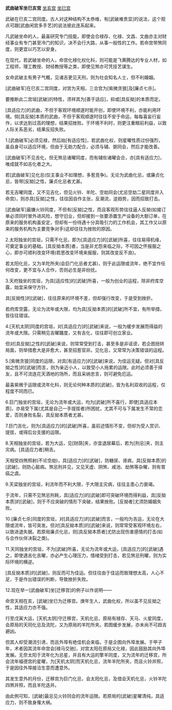 **武曲破军坐巳亥宫**
[坐亥宫](./武曲破军坐亥宫.png)
[坐巳宫](./武曲破军坐巳宫.png)

武破在巳亥二宫同度。古人对这种结构不太恭维，有[武破难贵显]的说法，这个观点可跟[武曲闲宫多手艺]的说法彼此连系起来。

凡武破坐命的人，最喜研究专门技能，即使会合禄存、化禄、文昌、文曲亦主对财经事业有专门甚至冷门的知识，决不会行大路，从事一般性的工作。若命宫带煞同度，则更宜以巧艺以安身。

在现代，若武破坐命的人，命宫化禄化权化科，则可能是飞黄腾达的专业人材，如工程师，理工教授、财经教授等之类，即使见煞亦可凭技艺谋生。

女命武破主有男子气概，见诸吉更见天刑，则为社会知名人士，但不利婚姻。

[武曲破军]在巳亥二宫同度，对宫为天相，三合宫为[紫微贪狼]及[廉贞七杀]。

要推断此二宫垣[武破]的特性，须祥其为[善于适应]，抑或[具反拗]的本质而定。

[具适应力]的武曲，不但于客观环境顺遂时能开创，即使环境不利，亦能利用环境。倘[具反拗]本质的武曲，不但于客观顺遂时往往不安于命运，每每喜妄行妄作，以求达到过高的理想，结果招挫败。于环境不利时，则更注重眼前利益，以致人际关系恶劣，结果反招失败。

1.[武曲破军]必须见禄，然后始[有适应性]，若武曲化权，则星曜性质过份强烈，虽自身可以适应环境，但由于无助力配合，必须与辅、弼同会，然后才能改善。

[武曲破军]不见吉化，但无煞忌诸曜同度，而有辅佐诸曜会合，亦[具有适应力]，唯成就不如吉化者之大。

若[武曲破军]见化忌(仅主事业不如理想，多惹竞争)。无论为武曲化忌，或廉贞化忌，皆带[反拗]之性，廉贞化忌者尤甚。

若无吉曜同度，又不见吉化，但见火铃、羊陀、空劫同会(尤忌空劫二星同度并入命宫)，则亦具[反拗]之性，往往因自作主张，反潮流，逆趋势，因而招致打击。

[武曲破军]最嫌火铃同度，不但有[反拗]之性，而且客观形势往往逼人反拗(如接订单必须同时冒外进风险，想守旧业，但却接到一张要添置生产设备的大额订单，在原来的服务机构虽安定，但却有一份待遇十分具吸引力的工作机会，其工作又以原来的服务机构为主要竞争对手)这却往往为挫败的原因。

2.太阳独坐的宫垣，只需不化忌，即为[具适应力]的[武破]所喜，往往易得机缘，可奠定事业的基础。[具反拗本质]者，当是非尤怨来临之际，不可因之怀报服之心，即亦可顺利改变环境(若思改变环境来报服，则其改变反不良)。

若太阳化忌，又为羊陀所夹(会巨门化忌者尤甚)，则于此运限或流年，绝不宜作任何改变，更不宜与人合作，否则必生是非纷扰。

3.天府独坐的宫垣，为具[适应性]的[武破]所喜，一般为创业的运程，除非府库空露，始宜采保守方针。

具[反拗性]的[武破]，往往原来的环境不差，但却强行改变，于是受到挫折。

若府库空露，无论为流年或大限，均为具[反拗本质]的[武破]所不宜，有所举措，皆往往错误。

4.[天机太阴]同度的宫垣，对[具适应力]的[武破]来说，一般为缓步发展而得益的流年或大限。只需稍见吉曜躔度，又有吉化，往往即可创立家业。

但对[具反拗]之性的[武破]来说，则常常受到打击，甚至多是非谣谤，若企图扭转局面，则举措愈大是非愈大，甚至招惹官非。见化忌，又常常为决策错误的运程。

5.[紫微贪狼]同度的运限，对具[有适应力]的[武破]来说，为佳运无疑。但对[具反拗之性]的[武破]而言，则为亲近小人，以致受小人拖累的运限。此时必须善于择友，且不可流连花天酒地的场所，而且采纳忠言，则可避免厄运。

最喜紫微于运限或流年化科，则无论何种本质的[武破]，皆为名利双收的运程，仅程度不同而已。

6.巨门独坐的宫垣，无论为流年或大运，均为[武破]所不喜行，即使[具适应本质]，亦易受下属(尤其是自己一手提拔者)所困扰，尤其不可与下属发生不常的恋爱，否则身败名裂，具反拗本质者尤甚。

7.巨门吉化，则为[具适应力]的[武破]所喜，虽前述情形不变，但却为受人赏识、提拔，或得后台支援的运限。

8.天相独坐的宫垣，若为大运，见[财荫]夹，亦宜退居幕后，若为[刑忌]夹，则主灾病。[具适应力者]稍吉。

天相受四煞照射(不论空劫)，具[适应力]的[武破]，防糖尿、肾病，具[反拗本质]的[武破]，则防心脏病。煞忌刑并见，又见天虚、阴煞、咸池、劫煞等杂曜，则有胃癌之虞。

9.天梁独坐的宫垣，利流年而不利大限，于大限主灾病，往往主患心力衰竭。

于流年，只需不见煞忌刑耗，具[适应力]的[武破]即可突破环境而得利益，具[反拗本质]的[武破]，则于不应突破的情形下突破，结果挫败。[反拗者]尤须防婚姻失败。

10.[廉贞七杀]同度的宫垣，对[具适应力]的[武破]而言，一般均为吉运，无论在大限或流年，皆可突发。但对[具反拗本质]的[武破]来说，则常常受客观环境左右，以致进退失据。若原局廉贞化忌，则[具反拗本质者]尤防出现伤害感情的打击(如与合作伙伴决裂之类)。

11.天同独坐的宫垣，不为[武破]所喜，无论为流年或大运，[具适应力]的[武破]遇之，即使遇吉化吉曜，亦必产生心理压力，情绪受到打击，若见煞忌刑曜，则为实际环境的横逆。

[具反拗本质]的[武破]，则反而可为佳运。但往往由于佳运而致理想太高，人心不足，于是作出错误的判断，导致挫折失败。

12.现在举一[武曲破军]坐[迁移宫]的例子以作说明——

命宫天相在亥，[武破]坐巳为迁移宫。庚年生人，武曲化权，所以虽不见反拗之性，其适应力亦不强。

行至戊寅大运，[天机太阴]守迁移宫，天机化忌，原局有禄存、天马、火星同度，会原局的天同化忌及流陀，又为原局的羊陀所夹。若图缓步发展，亦未尚不可趋吉避凶。

但其人却受潮流引诱，而且外埠有绝佳机会来临，于是企图向外埠发展。于甲子年，术者因其流年命宫会[禄马交驰]，对宫太阳在原局又化禄，因此鼓励其向外埠发展。无奈太阳于流年化为忌星，并且有大运的擎羊同度，又为流年的迁移宫，所会流年福德宫的星曜，为[天机太阴]而天机化忌，流年羊陀所夹，而且火铃并照，于是因往外埠接洽生意而遭意外。

其发生意外的月份，迁移宫为巨门化忌，会太阳化忌，及借会天机化忌，火铃羊陀四煞并照，而且羊陀迭并。

由此例可知，[武破]最忌见火铃同会的流年运限。若原局的[武破]星曜清纯，具适应力，则不致身罹大祸。